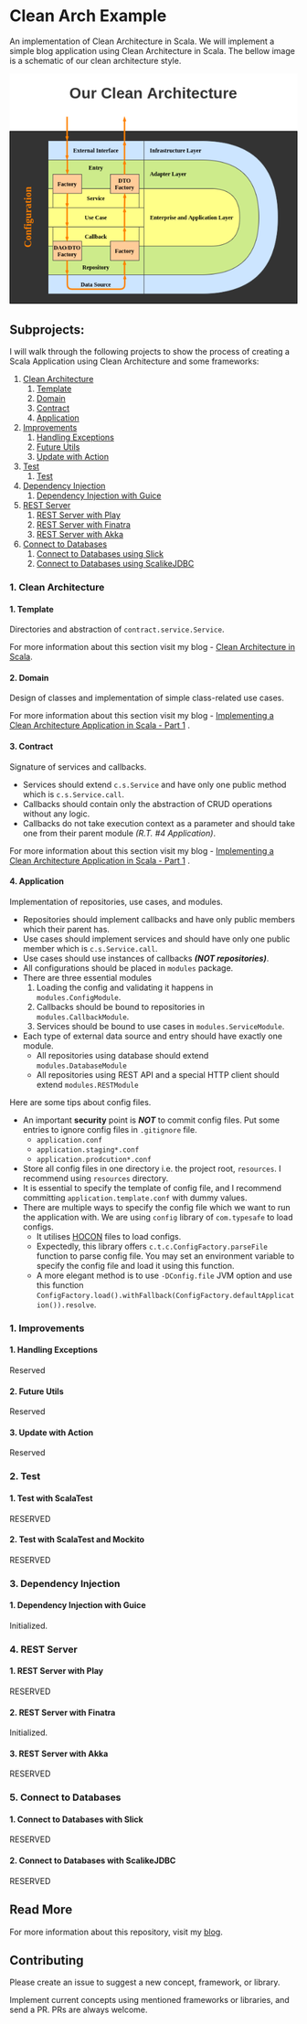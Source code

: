 # Clean Arch Example

An implementation of Clean Architecture in Scala. We will implement a simple blog application using Clean Architecture in Scala.
The bellow image is a schematic of our clean architecture style.

![Clean Architecture](./public/images/our_clean_architecture.png)

## Subprojects:

I will walk through the following projects to show the process of creating a Scala Application using Clean Architecture and some frameworks:

1. [Clean Architecture](#1-clean-architecture)
    1. [Template](#1-template)
    2. [Domain](#2-domain)
    3. [Contract](#3-contract)
    4. [Application](#4-application)
2. [Improvements](#1-improvements)
    1. [Handling Exceptions](#1-handling-exceptions)
    2. [Future Utils](#2-future-utils)
    3. [Update with Action](#3-update-with-action)
3. [Test](#2-test)
    1. [Test](#1-test-with-scalatest)
4. [Dependency Injection](#3-dependency-injection)
    1. [Dependency Injection with Guice](#1-dependency-injection-with-guice)
5. [REST Server](#4-rest-server)
    1. [REST Server with Play](#1-rest-server-with-play)
    2. [REST Server with Finatra](#2-rest-server-with-finatra)
    3. [REST Server with Akka](#3-rest-server-with-akka)
6. [Connect to Databases](#5-connect-to-databases)
    1. [Connect to Databases using Slick](#1-connect-to-databases-with-slick)
    2. [Connect to Databases using ScalikeJDBC](#2-connect-to-databases-with-scalikejdbc)

### 1. Clean Architecture

#### 1. Template

Directories and abstraction of `contract.service.Service`.

For more information about this section visit my blog - [Clean Architecture in Scala](https://saeiddadkhah.medium.com/clean-architecture-in-scala-41d1ab05a618).

#### 2. Domain

Design of classes and implementation of simple class-related use cases.

For more information about this section visit my blog -
[Implementing a Clean Architecture Application in Scala - Part 1](https://saeiddadkhah.medium.com/implementing-a-clean-architecture-application-in-scala-part-1-1442f0438b03)
.

#### 3. Contract

Signature of services and callbacks.

* Services should extend `c.s.Service` and have only one public method which is `c.s.Service.call`.
* Callbacks should contain only the abstraction of CRUD operations without any logic.
* Callbacks do not take execution context as a parameter and should take one from their parent module _(R.T. #4 Application)_.

For more information about this section visit my blog -
[Implementing a Clean Architecture Application in Scala - Part 1](https://saeiddadkhah.medium.com/implementing-a-clean-architecture-application-in-scala-part-1-1442f0438b03)
.

#### 4. Application

Implementation of repositories, use cases, and modules.

* Repositories should implement callbacks and have only public members which their parent has.
* Use cases should implement services and should have only one public member which is `c.s.Service.call`.
* Use cases should use instances of callbacks **_(NOT repositories)_**.
* All configurations should be placed in `modules` package.
* There are three essential modules
    1. Loading the config and validating it happens in `modules.ConfigModule`.
    2. Callbacks should be bound to repositories in `modules.CallbackModule`.
    3. Services should be bound to use cases in `modules.ServiceModule`.
* Each type of external data source and entry should have exactly one module.
    * All repositories using database should extend `modules.DatabaseModule`
    * All repositories using REST API and a special HTTP client should extend `modules.RESTModule`

Here are some tips about config files.

* An important **security** point is **_NOT_** to commit config files.
  Put some entries to ignore config files in `.gitignore` file.
    * `application.conf`
    * `application.staging*.conf`
    * `application.prodcution*.conf`
* Store all config files in one directory i.e. the project root, `resources`.
  I recommend using `resources` directory.
* It is essential to specify the template of config file, and I recommend committing `application.template.conf` with dummy values.
* There are multiple ways to specify the config file which we want to run the application with.
  We are using `config` library of `com.typesafe` to load configs.
    * It utilises [HOCON](https://github.com/lightbend/config/blob/main/HOCON.md) files to load configs.
    * Expectedly, this library offers `c.t.c.ConfigFactory.parseFile` function to parse config file.
      You may set an environment variable to specify the config file and load it using this function.
    * A more elegant method is to use `-DConfig.file` JVM option and use this function
      `ConfigFactory.load().withFallback(ConfigFactory.defaultApplication()).resolve`.

### 1. Improvements

#### 1. Handling Exceptions

Reserved

#### 2. Future Utils

Reserved

#### 3. Update with Action

Reserved

### 2. Test

#### 1. Test with ScalaTest

RESERVED

#### 2. Test with ScalaTest and Mockito

RESERVED

### 3. Dependency Injection

#### 1. Dependency Injection with Guice

Initialized.

### 4. REST Server

#### 1. REST Server with Play

RESERVED

#### 2. REST Server with Finatra

Initialized.

#### 3. REST Server with Akka

RESERVED

### 5. Connect to Databases

#### 1. Connect to Databases with Slick

RESERVED

#### 2. Connect to Databases with ScalikeJDBC

RESERVED

## Read More

For more information about this repository, visit my [blog](https://saeiddadkhah.medium.com/).

## Contributing

Please create an issue to suggest a new concept, framework, or library.

Implement current concepts using mentioned frameworks or libraries, and send a PR. PRs are always welcome.
